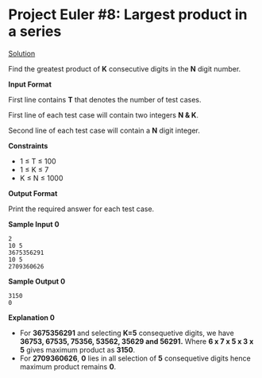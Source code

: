 # Project Euler #8: Largest product in a series
[Solution](https://github.com/zhaohanson1/project_euler_plus/blob/master/8%20-%20Largest%20product%20in%20a%20series/solution.md)

Find the greatest product of **K** consecutive digits in the **N** digit number.

**Input Format**

First line contains **T** that denotes the number of test cases. 

First line of each test case will contain two integers **N & K**.

Second line of each test case will contain a **N** digit integer.

**Constraints**
* 1 &le; T &le; 100
* 1 &le; K &le; 7
* K &le; N &le; 1000

**Output Format**

Print the required answer for each test case.

**Sample Input 0**
```
2
10 5
3675356291
10 5
2709360626
```

**Sample Output 0**
```
3150
0
```

**Explanation 0**
- For **3675356291** and selecting **K=5** consequetive digits, we have **36753, 67535, 75356, 53562, 35629 and 56291.** Where **6 x 7 x 5 x 3 x 5** gives maximum product as **3150**.
- For **2709360626**, **0** lies in all selection of **5**  consequetive digits hence maximum product remains **0**.
